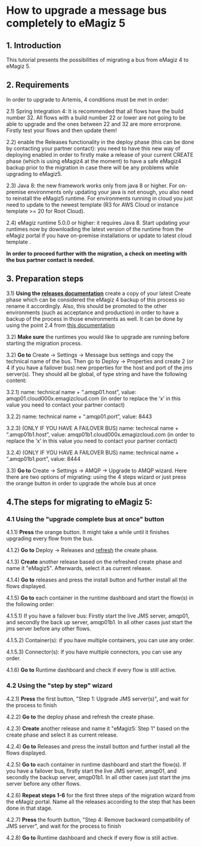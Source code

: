# How to upgrade a message bus completely to eMagiz 5 

## 1. Introduction

This tutorial presents the possibilities of migrating a bus from eMagiz 4 to eMagiz 5.


## 2. Requirements

In order to upgrade to Artemis, 4 conditions must be met in order:

2.1) Spring Integration 4: It is recommended that all flows have the build number 32. All flows with a build number 22 or lower are not going to be able to upgrade and the ones between 22 and 32 are more errorprone. Firstly test your flows and then update them!

2.2) enable the Releases functionality in the deploy phase (this can be done by contacting your partner contact): you need to have this new way of deploying enabled in order to firstly make a release of your current CREATE phase (which is using eMagiz4  at the moment) to have a safe eMagiz4 backup prior to the migration in case there will be any problems while upgrading to eMagiz5.

2.3) Java 8: the new framework works only from java 8 or higher. For on-premise environments only updating your java is not enough, you also need to reinstall the eMagiz5 runtime. For environments running in cloud you just need to update to the newest template (R3 for AWS Cloud or instance template >= 20 for Root Cloud).

2.4) eMagiz runtime 5.0.0 or higher: it requires Java 8. Start updating your runtimes now by downloading the latest version of the runtime from the eMagiz portal if you have on-premise installations or update to latest cloud template .

  **In order to proceed further with the migration, a check on meeting with the bus partner contact is needed.**
 

## 3. Preparation steps 

3.1) **Using the [releases documentation](https://github.com/emagiz/emdocs/blob/master/howto/deploy-releases.md)** create a copy of your latest Create phase which can be considered the eMagiz 4 backup of this process so rename it accordingly. Also, this should be promoted to the other environments (such as acceptance and production) in order to have a backup of the process in those environments as well. It can be done by using the point 2.4 from  [this documentation](https://github.com/emagiz/emdocs/blob/master/howto/deploy-releases.md)

3.2) **Make sure** the runtimes you would like to upgrade are running before starting the migration process.

3.2) **Go to** Create -> Settings -> Message bus settings and copy the technical name of the bus. Then go to Deploy -> Properties and create 2 (or 4 if you have a failover bus) new properties for the host and port of the jms server(s). They should all be global, of type string and have the following content:

3.2.1) name: technical name + “.amqp01.host”, value: amqp01.cloud000x.emagizcloud.com (in order to replace the ‘x’ in this value you need to contact your partner contact)

3.2.2) name: technical name + “.amqp01.port”, value: 8443
 
3.2.3) (ONLY IF YOU HAVE A FAILOVER BUS) name: technical name + “.amqp01b1.host”, value: amqp01b1.cloud000x.emagizcloud.com (in order to replace the ‘x’ in this value you need to contact your partner contact)

3.2.4) (ONLY IF YOU HAVE A FAILOVER BUS) name: technical name + “.amqp01b1.port”, value: 8444


3.3) **Go to** Create -> Settings -> AMQP -> Upgrade to AMQP wizard. Here there are two options of migrating: using the 4 steps wizard or just press the orange button in order to upgrade the whole bus at once 


## 4.The steps for migrating to eMagiz 5: 

### 4.1 Using the "upgrade complete bus at once" button

4.1.1) **Press** the orange button. It might take a while until it finishes upgrading every flow from the bus. 

4.1.2) **Go to** Deploy -> Releases and [refresh](https://github.com/emagiz/emdocs/blob/master/howto/deploy-releases.md) the create phase. 

4.1.3) **Create** another release based on the refreshed create phase and name it "eMagiz5". Afterwards, select it as current release.

4.1.4) **Go to** releases and press the install button and further install all the flows displayed.  

4.1.5) **Go to** each container in the runtime dashboard and start the flow(s) in the following order:

4.1.5.1) If you have a failover bus: Firstly start the live JMS server, amqp01, and secondly the back up server, amqp01b1. In all other cases just start the jms server before any other flows.

4.1.5.2) Container(s): if you have multiple containers, you can use any order.

4.1.5.3) Connector(s): if you have multiple connectors, you can use any order.

4.1.6) **Go to** Runtime dashboard and check if every flow is still active.

### 4.2 Using the "step by step" wizard 

4.2.1) **Press** the first button, "Step 1: Upgrade JMS server(s)", and wait for the process to finish

4.2.2) **Go to** the deploy phase and refresh the create phase. 

4.2.3) **Create** another release and name it "eMagiz5: Step 1" based on the create phase and select it as current release.

4.2.4) **Go to** Releases and press the install button and further install all the flows displayed.

4.2.5) **Go to** each container in runtime dashboard and start the flow(s). If you have a failover bus, firstly start the live JMS server, amqp01, and secondly the backup server, amqp01b1. In all other cases just start the jms server before any other flows.

4.2.6) **Repeat steps 1-6** for the first three steps of the migration wizard from the eMagiz portal. Name all the releases according to 
the step that has been done in that stage.

4.2.7) **Press** the fourth button, "Step 4: Remove backward compatibility of JMS server", and wait for the process to finish

4.2.8) **Go to** Runtime dashboard and check if every flow is still active.

